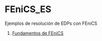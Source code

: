 FEniCS_ES
=========

Ejemplos de resolución de EDPs con FEniCS

1. [Fundamentos de FEniCS](http://nbviewer.ipython.org/urls/raw.github.com/franktoffel/FEniCS_ES/master/FEniCS.ipynb)
